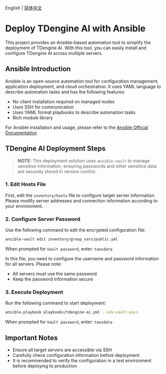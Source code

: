 English | [简体中文](README-CN.md)

# Deploy TDengine AI with Ansible

This project provides an Ansible-based automation tool to simplify the deployment of TDengine AI. With this tool, you can easily install and configure TDengine AI across multiple servers.

## Ansible Introduction

Ansible is an open-source automation tool for configuration management, application deployment, and cloud orchestration. It uses YAML language to describe automation tasks and has the following features:

- No client installation required on managed nodes
- Uses SSH for communication
- Uses YAML format playbooks to describe automation tasks
- Rich module library

For Ansible installation and usage, please refer to the [Ansible Official Documentation](https://docs.ansible.com/ansible/latest/getting_started/index.html)

## TDengine AI Deployment Steps

> **NOTE:**
> This deployment solution uses `ansible-vault` to manage sensitive information, ensuring passwords and other sensitive data are securely stored in version control.

### 1. Edit Hosts File

First, edit the `inventory/hosts` file to configure target server information. Please modify server addresses and connection information according to your environment.

### 2. Configure Server Password

Use the following command to edit the encrypted configuration file:

```bash
ansible-vault edit inventory/group_vars/public.yml
```

When prompted for `Vault password`, enter: `taosdata`

In this file, you need to configure the username and password information for all servers. Please note:
- All servers must use the same password
- Keep the password information secure

### 3. Execute Deployment

Run the following command to start deployment:

```bash
ansible-playbook playbooks/tdengine-ai.yml --ask-vault-pass
```

When prompted for `Vault password`, enter: `taosdata`

## Important Notes

- Ensure all target servers are accessible via SSH
- Carefully check configuration information before deployment
- It is recommended to verify the configuration in a test environment before deploying to production